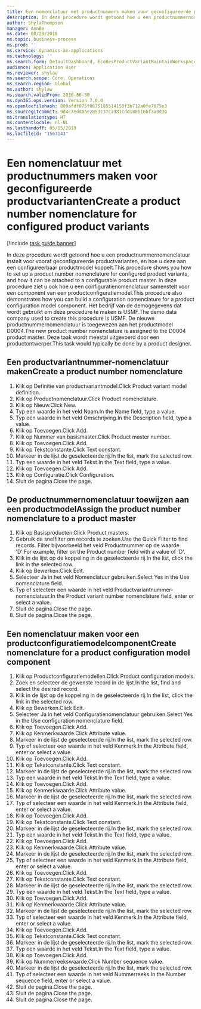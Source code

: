 ```yaml
---
title: Een nomenclatuur met productnummers maken voor geconfigureerde productvarianten
description: In deze procedure wordt getoond hoe u een productnummernomenclatuur instelt voor vooraf geconfigureerde productvarianten, en hoe u deze aan een configureerbaar productmodel koppelt.
author: ShylaThompson
manager: AnnBe
ms.date: 08/29/2018
ms.topic: business-process
ms.prod: ''
ms.service: dynamics-ax-applications
ms.technology: ''
ms.search.form: DefaultDashboard, EcoResProductVariantMaintainWorkspace, EcoResNomenclature, EcoResProductListPage, EcoResProductDetails, PCProductConfigurationModelListPage, PCProductConfigurationModelDetails
audience: Application User
ms.reviewer: shylaw
ms.search.scope: Core, Operations
ms.search.region: Global
ms.author: shylaw
ms.search.validFrom: 2016-06-30
ms.dyn365.ops.version: Version 7.0.0
ms.openlocfilehash: 800afdf075f0675185514158f3b712a0fe7675e3
ms.sourcegitcommit: 9d4c7edd0ae2053c37c7d81cdd180b16bf3a9d3b
ms.translationtype: HT
ms.contentlocale: nl-NL
ms.lasthandoff: 05/15/2019
ms.locfileid: "1567143"
---
```

# <a name="create-a-product-number-nomenclature-for-configured-product-variants"></a><span data-ttu-id="c3e25-103">Een nomenclatuur met productnummers maken voor geconfigureerde productvarianten</span><span class="sxs-lookup"><span data-stu-id="c3e25-103">Create a product number nomenclature for configured product variants</span></span>

[!include [task guide banner](../../includes/task-guide-banner.md)]

<span data-ttu-id="c3e25-104">In deze procedure wordt getoond hoe u een productnummernomenclatuur instelt voor vooraf geconfigureerde productvarianten, en hoe u deze aan een configureerbaar productmodel koppelt.</span><span class="sxs-lookup"><span data-stu-id="c3e25-104">This procedure shows you how to set up a product number nomenclature for configured product variants, and how it can be attached to a configurable product master.</span></span> <span data-ttu-id="c3e25-105">In deze procedure ziet u ook hoe u een configuratienomenclatuur samenstelt voor een component van een productconfiguratiemodel.</span><span class="sxs-lookup"><span data-stu-id="c3e25-105">This procedure also demonstrates how you can build a configuration nomenclature for a product configuration model component.</span></span> <span data-ttu-id="c3e25-106">Het bedrijf van de demogegevens dat wordt gebruikt om deze procedure te maken is USMF.</span><span class="sxs-lookup"><span data-stu-id="c3e25-106">The demo data company used to create this procedure is USMF.</span></span> <span data-ttu-id="c3e25-107">De nieuwe productnummernomenclatuur is toegewezen aan het productmodel D0004.</span><span class="sxs-lookup"><span data-stu-id="c3e25-107">The new product number nomenclature is assigned to the D0004 product master.</span></span> <span data-ttu-id="c3e25-108">Deze taak wordt meestal uitgevoerd door een productontwerper.</span><span class="sxs-lookup"><span data-stu-id="c3e25-108">This task would typically be done by a product designer.</span></span>


## <a name="create-a-product-number-nomenclature"></a><span data-ttu-id="c3e25-109">Een productvariantnummer-nomenclatuur maken</span><span class="sxs-lookup"><span data-stu-id="c3e25-109">Create a product number nomenclature</span></span>
1. <span data-ttu-id="c3e25-110">Klik op Definitie van productvariantmodel.</span><span class="sxs-lookup"><span data-stu-id="c3e25-110">Click Product variant model definition.</span></span>
2. <span data-ttu-id="c3e25-111">Klik op Productnomenclatuur.</span><span class="sxs-lookup"><span data-stu-id="c3e25-111">Click Product nomenclature.</span></span>
3. <span data-ttu-id="c3e25-112">Klik op Nieuw.</span><span class="sxs-lookup"><span data-stu-id="c3e25-112">Click New.</span></span>
4. <span data-ttu-id="c3e25-113">Typ een waarde in het veld Naam.</span><span class="sxs-lookup"><span data-stu-id="c3e25-113">In the Name field, type a value.</span></span>
5. <span data-ttu-id="c3e25-114">Typ een waarde in het veld Omschrijving.</span><span class="sxs-lookup"><span data-stu-id="c3e25-114">In the Description field, type a value.</span></span>
6. <span data-ttu-id="c3e25-115">Klik op Toevoegen.</span><span class="sxs-lookup"><span data-stu-id="c3e25-115">Click Add.</span></span>
7. <span data-ttu-id="c3e25-116">Klik op Nummer van basismaster.</span><span class="sxs-lookup"><span data-stu-id="c3e25-116">Click Product master number.</span></span>
8. <span data-ttu-id="c3e25-117">Klik op Toevoegen.</span><span class="sxs-lookup"><span data-stu-id="c3e25-117">Click Add.</span></span>
9. <span data-ttu-id="c3e25-118">Klik op Tekstconstante.</span><span class="sxs-lookup"><span data-stu-id="c3e25-118">Click Text constant.</span></span>
10. <span data-ttu-id="c3e25-119">Markeer in de lijst de geselecteerde rij.</span><span class="sxs-lookup"><span data-stu-id="c3e25-119">In the list, mark the selected row.</span></span>
11. <span data-ttu-id="c3e25-120">Typ een waarde in het veld Tekst.</span><span class="sxs-lookup"><span data-stu-id="c3e25-120">In the Text field, type a value.</span></span>
12. <span data-ttu-id="c3e25-121">Klik op Toevoegen.</span><span class="sxs-lookup"><span data-stu-id="c3e25-121">Click Add.</span></span>
13. <span data-ttu-id="c3e25-122">Klik op Configuratie.</span><span class="sxs-lookup"><span data-stu-id="c3e25-122">Click Configuration.</span></span>
14. <span data-ttu-id="c3e25-123">Sluit de pagina.</span><span class="sxs-lookup"><span data-stu-id="c3e25-123">Close the page.</span></span>

## <a name="assign-the-product-number-nomenclature-to-a-product-master"></a><span data-ttu-id="c3e25-124">De productnummernomenclatuur toewijzen aan een productmodel</span><span class="sxs-lookup"><span data-stu-id="c3e25-124">Assign the product number nomenclature to a product master</span></span>
1. <span data-ttu-id="c3e25-125">Klik op Basisproducten.</span><span class="sxs-lookup"><span data-stu-id="c3e25-125">Click Product masters.</span></span>
2. <span data-ttu-id="c3e25-126">Gebruik de snelfilter om records te zoeken.</span><span class="sxs-lookup"><span data-stu-id="c3e25-126">Use the Quick Filter to find records.</span></span> <span data-ttu-id="c3e25-127">Filter bijvoorbeeld het veld Productnummer op de waarde 'D'.</span><span class="sxs-lookup"><span data-stu-id="c3e25-127">For example, filter on the Product number field with a value of 'D'.</span></span>
3. <span data-ttu-id="c3e25-128">Klik in de lijst op de koppeling in de geselecteerde rij.</span><span class="sxs-lookup"><span data-stu-id="c3e25-128">In the list, click the link in the selected row.</span></span>
4. <span data-ttu-id="c3e25-129">Klik op Bewerken.</span><span class="sxs-lookup"><span data-stu-id="c3e25-129">Click Edit.</span></span>
5. <span data-ttu-id="c3e25-130">Selecteer Ja in het veld Nomenclatuur gebruiken.</span><span class="sxs-lookup"><span data-stu-id="c3e25-130">Select Yes in the Use nomenclature field.</span></span>
6. <span data-ttu-id="c3e25-131">Typ of selecteer een waarde in het veld Productvariantnummer-nomenclatuur.</span><span class="sxs-lookup"><span data-stu-id="c3e25-131">In the Product variant number nomenclature field, enter or select a value.</span></span>
7. <span data-ttu-id="c3e25-132">Sluit de pagina.</span><span class="sxs-lookup"><span data-stu-id="c3e25-132">Close the page.</span></span>
8. <span data-ttu-id="c3e25-133">Sluit de pagina.</span><span class="sxs-lookup"><span data-stu-id="c3e25-133">Close the page.</span></span>

## <a name="create-nomenclature-for-a-product-configuration-model-component"></a><span data-ttu-id="c3e25-134">Een nomenclatuur maken voor een productconfiguratiemodelcomponent</span><span class="sxs-lookup"><span data-stu-id="c3e25-134">Create nomenclature for a product configuration model component</span></span>
1. <span data-ttu-id="c3e25-135">Klik op Productconfiguratiemodellen.</span><span class="sxs-lookup"><span data-stu-id="c3e25-135">Click Product configuration models.</span></span>
2. <span data-ttu-id="c3e25-136">Zoek en selecteer de gewenste record in de lijst.</span><span class="sxs-lookup"><span data-stu-id="c3e25-136">In the list, find and select the desired record.</span></span>
3. <span data-ttu-id="c3e25-137">Klik in de lijst op de koppeling in de geselecteerde rij.</span><span class="sxs-lookup"><span data-stu-id="c3e25-137">In the list, click the link in the selected row.</span></span>
4. <span data-ttu-id="c3e25-138">Klik op Bewerken.</span><span class="sxs-lookup"><span data-stu-id="c3e25-138">Click Edit.</span></span>
5. <span data-ttu-id="c3e25-139">Selecteer Ja in het veld Configuratienomenclatuur gebruiken.</span><span class="sxs-lookup"><span data-stu-id="c3e25-139">Select Yes in the Use configuration nomenclature field.</span></span>
6. <span data-ttu-id="c3e25-140">Klik op Toevoegen.</span><span class="sxs-lookup"><span data-stu-id="c3e25-140">Click Add.</span></span>
7. <span data-ttu-id="c3e25-141">Klik op Kenmerkwaarde.</span><span class="sxs-lookup"><span data-stu-id="c3e25-141">Click Attribute value.</span></span>
8. <span data-ttu-id="c3e25-142">Markeer in de lijst de geselecteerde rij.</span><span class="sxs-lookup"><span data-stu-id="c3e25-142">In the list, mark the selected row.</span></span>
9. <span data-ttu-id="c3e25-143">Typ of selecteer een waarde in het veld Kenmerk.</span><span class="sxs-lookup"><span data-stu-id="c3e25-143">In the Attribute field, enter or select a value.</span></span>
10. <span data-ttu-id="c3e25-144">Klik op Toevoegen.</span><span class="sxs-lookup"><span data-stu-id="c3e25-144">Click Add.</span></span>
11. <span data-ttu-id="c3e25-145">Klik op Tekstconstante.</span><span class="sxs-lookup"><span data-stu-id="c3e25-145">Click Text constant.</span></span>
12. <span data-ttu-id="c3e25-146">Markeer in de lijst de geselecteerde rij.</span><span class="sxs-lookup"><span data-stu-id="c3e25-146">In the list, mark the selected row.</span></span>
13. <span data-ttu-id="c3e25-147">Typ een waarde in het veld Tekst.</span><span class="sxs-lookup"><span data-stu-id="c3e25-147">In the Text field, type a value.</span></span>
14. <span data-ttu-id="c3e25-148">Klik op Toevoegen.</span><span class="sxs-lookup"><span data-stu-id="c3e25-148">Click Add.</span></span>
15. <span data-ttu-id="c3e25-149">Klik op Kenmerkwaarde.</span><span class="sxs-lookup"><span data-stu-id="c3e25-149">Click Attribute value.</span></span>
16. <span data-ttu-id="c3e25-150">Markeer in de lijst de geselecteerde rij.</span><span class="sxs-lookup"><span data-stu-id="c3e25-150">In the list, mark the selected row.</span></span>
17. <span data-ttu-id="c3e25-151">Typ of selecteer een waarde in het veld Kenmerk.</span><span class="sxs-lookup"><span data-stu-id="c3e25-151">In the Attribute field, enter or select a value.</span></span>
18. <span data-ttu-id="c3e25-152">Klik op Toevoegen.</span><span class="sxs-lookup"><span data-stu-id="c3e25-152">Click Add.</span></span>
19. <span data-ttu-id="c3e25-153">Klik op Tekstconstante.</span><span class="sxs-lookup"><span data-stu-id="c3e25-153">Click Text constant.</span></span>
20. <span data-ttu-id="c3e25-154">Markeer in de lijst de geselecteerde rij.</span><span class="sxs-lookup"><span data-stu-id="c3e25-154">In the list, mark the selected row.</span></span>
21. <span data-ttu-id="c3e25-155">Typ een waarde in het veld Tekst.</span><span class="sxs-lookup"><span data-stu-id="c3e25-155">In the Text field, type a value.</span></span>
22. <span data-ttu-id="c3e25-156">Klik op Toevoegen.</span><span class="sxs-lookup"><span data-stu-id="c3e25-156">Click Add.</span></span>
23. <span data-ttu-id="c3e25-157">Klik op Kenmerkwaarde.</span><span class="sxs-lookup"><span data-stu-id="c3e25-157">Click Attribute value.</span></span>
24. <span data-ttu-id="c3e25-158">Markeer in de lijst de geselecteerde rij.</span><span class="sxs-lookup"><span data-stu-id="c3e25-158">In the list, mark the selected row.</span></span>
25. <span data-ttu-id="c3e25-159">Typ of selecteer een waarde in het veld Kenmerk.</span><span class="sxs-lookup"><span data-stu-id="c3e25-159">In the Attribute field, enter or select a value.</span></span>
26. <span data-ttu-id="c3e25-160">Klik op Toevoegen.</span><span class="sxs-lookup"><span data-stu-id="c3e25-160">Click Add.</span></span>
27. <span data-ttu-id="c3e25-161">Klik op Tekstconstante.</span><span class="sxs-lookup"><span data-stu-id="c3e25-161">Click Text constant.</span></span>
28. <span data-ttu-id="c3e25-162">Markeer in de lijst de geselecteerde rij.</span><span class="sxs-lookup"><span data-stu-id="c3e25-162">In the list, mark the selected row.</span></span>
29. <span data-ttu-id="c3e25-163">Typ een waarde in het veld Tekst.</span><span class="sxs-lookup"><span data-stu-id="c3e25-163">In the Text field, type a value.</span></span>
30. <span data-ttu-id="c3e25-164">Klik op Toevoegen.</span><span class="sxs-lookup"><span data-stu-id="c3e25-164">Click Add.</span></span>
31. <span data-ttu-id="c3e25-165">Klik op Kenmerkwaarde.</span><span class="sxs-lookup"><span data-stu-id="c3e25-165">Click Attribute value.</span></span>
32. <span data-ttu-id="c3e25-166">Markeer in de lijst de geselecteerde rij.</span><span class="sxs-lookup"><span data-stu-id="c3e25-166">In the list, mark the selected row.</span></span>
33. <span data-ttu-id="c3e25-167">Typ of selecteer een waarde in het veld Kenmerk.</span><span class="sxs-lookup"><span data-stu-id="c3e25-167">In the Attribute field, enter or select a value.</span></span>
34. <span data-ttu-id="c3e25-168">Klik op Toevoegen.</span><span class="sxs-lookup"><span data-stu-id="c3e25-168">Click Add.</span></span>
35. <span data-ttu-id="c3e25-169">Klik op Tekstconstante.</span><span class="sxs-lookup"><span data-stu-id="c3e25-169">Click Text constant.</span></span>
36. <span data-ttu-id="c3e25-170">Markeer in de lijst de geselecteerde rij.</span><span class="sxs-lookup"><span data-stu-id="c3e25-170">In the list, mark the selected row.</span></span>
37. <span data-ttu-id="c3e25-171">Typ een waarde in het veld Tekst.</span><span class="sxs-lookup"><span data-stu-id="c3e25-171">In the Text field, type a value.</span></span>
38. <span data-ttu-id="c3e25-172">Klik op Toevoegen.</span><span class="sxs-lookup"><span data-stu-id="c3e25-172">Click Add.</span></span>
39. <span data-ttu-id="c3e25-173">Klik op Nummerreekswaarde.</span><span class="sxs-lookup"><span data-stu-id="c3e25-173">Click Number sequence value.</span></span>
40. <span data-ttu-id="c3e25-174">Markeer in de lijst de geselecteerde rij.</span><span class="sxs-lookup"><span data-stu-id="c3e25-174">In the list, mark the selected row.</span></span>
41. <span data-ttu-id="c3e25-175">Typ of selecteer een waarde in het veld Nummerreeks.</span><span class="sxs-lookup"><span data-stu-id="c3e25-175">In the Number sequence field, enter or select a value.</span></span>
42. <span data-ttu-id="c3e25-176">Sluit de pagina.</span><span class="sxs-lookup"><span data-stu-id="c3e25-176">Close the page.</span></span>
43. <span data-ttu-id="c3e25-177">Sluit de pagina.</span><span class="sxs-lookup"><span data-stu-id="c3e25-177">Close the page.</span></span>
44. <span data-ttu-id="c3e25-178">Sluit de pagina.</span><span class="sxs-lookup"><span data-stu-id="c3e25-178">Close the page.</span></span>

